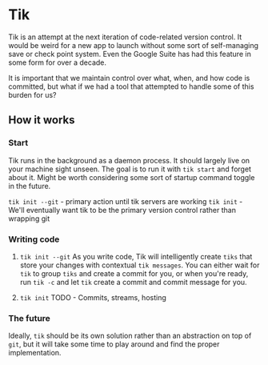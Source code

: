 # Tik

Tik is an attempt at the next iteration of code-related version control. It would be weird for a new app to launch without some sort of self-managing save or check point system. Even the Google Suite has had this feature in some form for over a decade. 

It is important that we maintain control over what, when, and how code is committed, but what if we had a tool that attempted to handle some of this burden for us?

## How it works

### Start

Tik runs in the background as a daemon process. It should largely live on your machine sight unseen. The goal is to run it with `tik start` and forget about it. Might be worth considering some sort of startup command toggle in the future.

`tik init --git` - primary action until tik servers are working
`tik init` - We'll eventually want tik to be the primary version control rather than wrapping git

### Writing code

1. `tik init --git`
As you write code, Tik will intelligently create `tiks` that store your changes with contextual `tik messages`. You can either wait for `tik` to group `tiks` and create a commit for you, or when you're ready, run `tik -c` and let `tik` create a commit and commit message for you. 

2. `tik init`
TODO - Commits, streams, hosting

### The future

Ideally, `tik` should be its own solution rather than an abstraction on top of `git`, but it will take some time to play around and find the proper implementation.